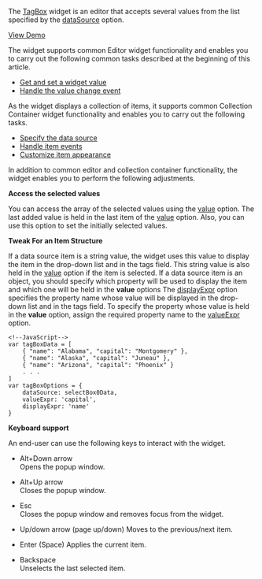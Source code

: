 <article data-show="Content/Applications/16_1/UIWidgets/dxTagBox/markup.html,
        Content/Applications/16_1/UIWidgets/dxTagBox/script.js,
        Content/Applications/16_1/UIWidgets/dxTagBox/styles.css">

The [TagBox](/api-reference/10%20UI%20Widgets/dxTagBox '/Documentation/ApiReference/UI_Widgets/dxTagBox/') widget is an editor that accepts several values from the list specified by the [dataSource](/api-reference/10%20UI%20Widgets/DataExpressionMixin/1%20Configuration/dataSource.md '/Documentation/ApiReference/UI_Widgets/dxTagBox/Configuration/#dataSource') option.

<a href="http://js.devexpress.com/Demos/WidgetsGallery/#demo/editorstagboxtagboxmainfeatures/" class="button orange small fix-width-155" style="margin-right: 20px;" target="_blank">View Demo</a>

The widget supports common Editor widget functionality and enables you to carry out the following common tasks described at the beginning of this article.

- [Get and set a widget value](/concepts/10%20UI%20Widgets/10%20UI%20Widget%20Categories/20%20Editor%20Widgets/0%20Common%20Tasks/0%20Get%20And%20Set%20a%20Widget%20Value.md '/Documentation/Guide/UI_Widgets/UI_Widget_Categories/Editor_Widgets/#Common_Tasks/Get_And_Set_a_Widget_Value')  
- [Handle the value change event](/concepts/10%20UI%20Widgets/10%20UI%20Widget%20Categories/20%20Editor%20Widgets/0%20Common%20Tasks/1%20Handle%20The%20Value%20Change%20Event.md '/Documentation/Guide/UI_Widgets/UI_Widget_Categories/Editor_Widgets/#Common_Tasks/Handle_The_Value_Change_Event')  

As the widget displays a collection of items, it supports common Collection Container widget functionality and enables you to carry out the following tasks.

- [Specify the data source](/concepts/10%20UI%20Widgets/10%20UI%20Widget%20Categories/10%20Collection%20Container%20Widgets/0%20Common%20Tasks/0%20Specify%20Data%20Source.md '/Documentation/Guide/UI_Widgets/UI_Widget_Categories/Collection_Container_Widgets/#Common_Tasks/Specify_Data_Source')  
- [Handle item events](/concepts/10%20UI%20Widgets/10%20UI%20Widget%20Categories/10%20Collection%20Container%20Widgets/0%20Common%20Tasks/1%20Handle%20Item%20Events.md '/Documentation/Guide/UI_Widgets/UI_Widget_Categories/Collection_Container_Widgets/#Common_Tasks/Handle_Item_Events')  
- [Customize item appearance](/concepts/10%20UI%20Widgets/10%20UI%20Widget%20Categories/10%20Collection%20Container%20Widgets/0%20Common%20Tasks/2%20Customize%20an%20Item%20Appearance '/Documentation/Guide/UI_Widgets/UI_Widget_Categories/Collection_Container_Widgets/#Common_Tasks/Customize_an_Item_Appearance')  

In addition to common editor and collection container functionality, the widget enables you to perform the following adjustments.

**Access the selected values**

You can access the array of the selected values using the [value](/api-reference/10%20UI%20Widgets/dxTagBox/1%20Configuration/value.md '/Documentation/ApiReference/UI_Widgets/dxTagBox/Configuration/#value') option. The last added value is held in the last item of the [value](/api-reference/10%20UI%20Widgets/dxTagBox/1%20Configuration/value.md '/Documentation/ApiReference/UI_Widgets/dxTagBox/Configuration/#value') option. Also, you can use this option to set the initially selected values. 

**Tweak For an Item Structure**

If a data source item is a string value, the widget uses this value to display the item in the drop-down list and in the tags field. This string value is also held in the [value](/api-reference/10%20UI%20Widgets/dxTagBox/1%20Configuration/value.md '/Documentation/ApiReference/UI_Widgets/dxTagBox/Configuration/#value') option if the item is selected. If a data source item is an object, you should specify which property will be used to display the item and which one will be held in the **value** options The [displayExpr](/api-reference/10%20UI%20Widgets/DataExpressionMixin/1%20Configuration/displayExpr.md '/Documentation/ApiReference/UI_Widgets/dxTagBox/Configuration/#displayExpr') option specifies the property name whose value will be displayed in the drop-down list and in the tags field. To specify the property whose value is held in the **value** option, assign the required property name to the [valueExpr](/api-reference/10%20UI%20Widgets/DataExpressionMixin/1%20Configuration/valueExpr.md '/Documentation/ApiReference/UI_Widgets/dxTagBox/Configuration/#valueExpr') option.

    <!--JavaScript-->
    var tagBoxData = [
        { "name": "Alabama", "capital": "Montgomery" },
        { "name": "Alaska", "capital": "Juneau" },
        { "name": "Arizona", "capital": "Phoenix" }
        . . .
    ]
    var tagBoxOptions = {
        dataSource: selectBox0Data,
        valueExpr: 'capital',
        displayExpr: 'name'
    }


**Keyboard support**

An end-user can use the following keys to interact with the widget.

- Alt+Down arrow  
 Opens the popup window.

- Alt+Up arrow  
 Closes the popup window.

- Esc  
 Closes the popup window and removes focus from the widget.

- Up/down arrow (page up/down)
 Moves to the previous/next item.

- Enter (Space)
 Applies the current item.

- Backspace  
 Unselects the last selected item.
</article>